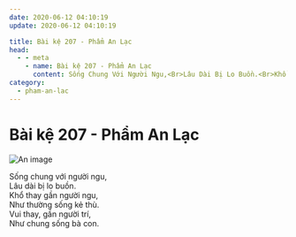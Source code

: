 ```yaml
---
date: 2020-06-12 04:10:19
update: 2020-06-12 04:10:19

title: Bài kệ 207 - Phẩm An Lạc
head:
  - - meta
    - name: Bài kệ 207 - Phẩm An Lạc
      content: Sống Chung Với Người Ngu,<Br>Lâu Dài Bị Lo Buồn.<Br>Khổ Thay Gần Người Ngu,<Br>Như Thường Sống Kẻ Thù.<Br>Vui Thay, Gần Người Trí,<Br>Như Chung Sống Bà Con.<Br>
category:
  - pham-an-lac
---
```


# Bài kệ 207 - Phẩm An Lạc

![An image](/img/pham-an-lac/pham-an-lac-207.jpg)

Sống chung với người ngu,<br>Lâu dài bị lo buồn.<br>Khổ thay gần người ngu,<br>Như thường sống kẻ thù.<br>Vui thay, gần người trí,<br>Như chung sống bà con.<br>
